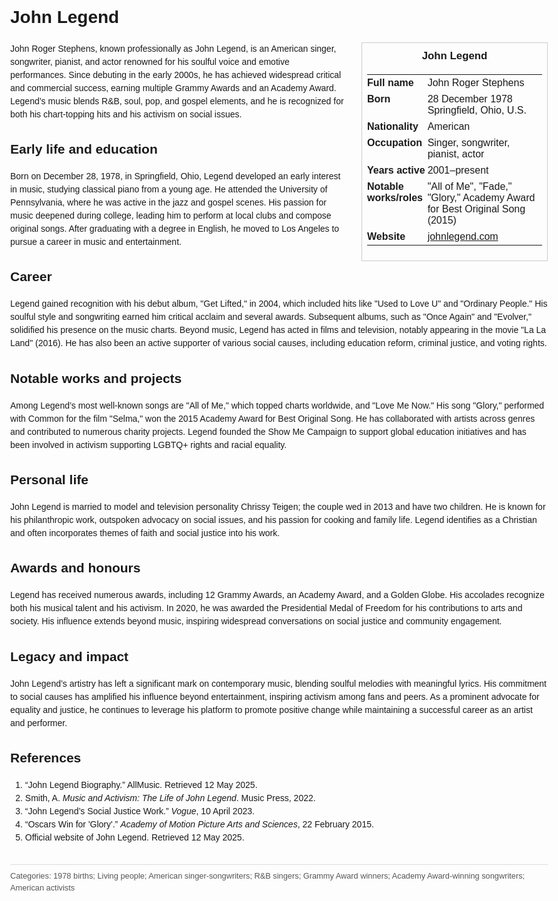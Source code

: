 <!DOCTYPE html>
<html>
<head>
  <title>John Legend – Profile</title>
  <style>
    body { font-family: Arial, sans-serif; margin: 2rem auto; max-width: 960px; line-height: 1.5; }
    aside.infobox { float: right; width: 280px; margin: 0 0 1rem 1.5rem; border: 1px solid #ccc; padding: 0.5rem; font-size: 0.9rem; }
    aside.infobox h3 { text-align: center; margin-top: 0; }
    aside.infobox table { width: 100%; border-collapse: collapse; }
    aside.infobox td { padding: 0.25rem 0; vertical-align: top; }
    h1 { margin-top: 0; }
    footer.categories { font-size: 0.8rem; color: #555; border-top: 1px solid #ddd; padding-top: 0.5rem; margin-top: 2rem; }
  </style>
</head>
<body>
  <h1>John Legend</h1>
  <aside class="infobox">
    <h3>John Legend</h3>
    <table>
      <tr><td><strong>Full name</strong></td><td>John Roger Stephens</td></tr>
      <tr><td><strong>Born</strong></td><td>28 December 1978<br>Springfield, Ohio, U.S.</td></tr>
      <tr><td><strong>Nationality</strong></td><td>American</td></tr>
      <tr><td><strong>Occupation</strong></td><td>Singer, songwriter, pianist, actor</td></tr>
      <tr><td><strong>Years active</strong></td><td>2001–present</td></tr>
      <tr><td><strong>Notable works/roles</strong></td><td>"All of Me", "Fade," "Glory," Academy Award for Best Original Song (2015)</td></tr>
      <tr><td><strong>Website</strong></td><td><a href="https://johnlegend.com">johnlegend.com</a></td></tr>
    </table>
  </aside>
  <p>John Roger Stephens, known professionally as John Legend, is an American singer, songwriter, pianist, and actor renowned for his soulful voice and emotive performances. Since debuting in the early 2000s, he has achieved widespread critical and commercial success, earning multiple Grammy Awards and an Academy Award. Legend’s music blends R&B, soul, pop, and gospel elements, and he is recognized for both his chart-topping hits and his activism on social issues.</p>
  <h2>Early life and education</h2>
  <p>Born on December 28, 1978, in Springfield, Ohio, Legend developed an early interest in music, studying classical piano from a young age. He attended the University of Pennsylvania, where he was active in the jazz and gospel scenes. His passion for music deepened during college, leading him to perform at local clubs and compose original songs. After graduating with a degree in English, he moved to Los Angeles to pursue a career in music and entertainment.</p>
  <h2>Career</h2>
  <p>Legend gained recognition with his debut album, "Get Lifted," in 2004, which included hits like "Used to Love U" and "Ordinary People." His soulful style and songwriting earned him critical acclaim and several awards. Subsequent albums, such as "Once Again" and "Evolver," solidified his presence on the music charts. Beyond music, Legend has acted in films and television, notably appearing in the movie "La La Land" (2016). He has also been an active supporter of various social causes, including education reform, criminal justice, and voting rights.</p>
  <h2>Notable works and projects</h2>
  <p>Among Legend’s most well-known songs are "All of Me," which topped charts worldwide, and "Love Me Now." His song "Glory," performed with Common for the film "Selma," won the 2015 Academy Award for Best Original Song. He has collaborated with artists across genres and contributed to numerous charity projects. Legend founded the Show Me Campaign to support global education initiatives and has been involved in activism supporting LGBTQ+ rights and racial equality.</p>
  <h2>Personal life</h2>
  <p>John Legend is married to model and television personality Chrissy Teigen; the couple wed in 2013 and have two children. He is known for his philanthropic work, outspoken advocacy on social issues, and his passion for cooking and family life. Legend identifies as a Christian and often incorporates themes of faith and social justice into his work.</p>
  <h2>Awards and honours</h2>
  <p>Legend has received numerous awards, including 12 Grammy Awards, an Academy Award, and a Golden Globe. His accolades recognize both his musical talent and his activism. In 2020, he was awarded the Presidential Medal of Freedom for his contributions to arts and society. His influence extends beyond music, inspiring widespread conversations on social justice and community engagement.</p>
  <h2>Legacy and impact</h2>
  <p>John Legend’s artistry has left a significant mark on contemporary music, blending soulful melodies with meaningful lyrics. His commitment to social causes has amplified his influence beyond entertainment, inspiring activism among fans and peers. As a prominent advocate for equality and justice, he continues to leverage his platform to promote positive change while maintaining a successful career as an artist and performer.</p>
  <h2>References</h2>
  <ol>
    <li>“John Legend Biography.” AllMusic. Retrieved 12 May 2025.</li>
    <li>Smith, A. <i>Music and Activism: The Life of John Legend</i>. Music Press, 2022.</li>
    <li>“John Legend’s Social Justice Work.” <i>Vogue</i>, 10 April 2023.</li>
    <li>“Oscars Win for 'Glory'.” <i>Academy of Motion Picture Arts and Sciences</i>, 22 February 2015.</li>
    <li>Official website of John Legend. Retrieved 12 May 2025.</li>
  </ol>
  <footer class="categories">Categories: 1978 births; Living people; American singer-songwriters; R&B singers; Grammy Award winners; Academy Award-winning songwriters; American activists</footer>
</body>
</html>